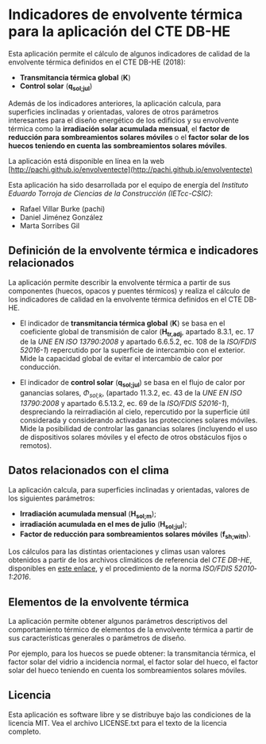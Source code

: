 # Indicadores de envolvente térmica para la aplicación del CTE DB-HE

Esta aplicación permite el cálculo de algunos indicadores de calidad de la envolvente térmica definidos en el CTE DB-HE (2018):

* **Transmitancia térmica global** (**K**)
* **Control solar** (**q<sub>sol;jul</sub>**)

Además de los indicadores anteriores, la aplicación calcula, para superficies inclinadas y orientadas, valores de otros parámetros interesantes para el diseño energético de los edificios y su envolvente térmica como la **irradiación solar acumulada mensual**, el **factor de reducción para sombreamientos solares móviles** o el **factor solar de los huecos teniendo en cuenta las sombreamientos solares móviles**.

La aplicación está disponible en línea en la web [http://pachi.github.io/envolventecte](http://pachi.github.io/envolventecte)

Esta aplicación ha sido desarrollada por el equipo de energía del <i>Instituto Eduardo Torroja de Ciencias de la Construcción (IETcc-CSIC)</i>:

* Rafael Villar Burke (pachi)
* Daniel Jiménez González
* Marta Sorribes Gil

## Definición de la envolvente térmica e indicadores relacionados

La aplicación permite describir la envolvente térmica a partir de sus componentes (huecos, opacos y puentes térmicos) y realiza el cálculo de los indicadores de calidad en la envolvente térmica definidos en el CTE DB-HE.

* El indicador de **transmitancia térmica global** (**K**) se basa en el coeficiente global de transmisión de calor (**H<sub>tr,adj</sub>**, apartado 8.3.1, ec. 17 de la _UNE EN ISO 13790:2008_ y apartado 6.6.5.2, ec. 108 de la _ISO/FDIS 52016-1_) repercutido por la superficie de intercambio con el exterior.<br /> Mide la capacidad global de evitar el intercambio de calor por conducción.

* El indicador de **control solar** (**q<sub>sol;jul</sub>**) se basa en el flujo de calor por ganancias solares, _Φ<sub>sol;k</sub>_, (apartado 11.3.2, ec. 43 de la _UNE EN ISO 13790:2008_ y apartado 6.5.13.2, ec. 69 de la _ISO/FDIS 52016-1_), despreciando la reirradiación al cielo, repercutido por la superficie útil considerada y considerando activadas las protecciones solares móviles.<br /> Mide la posibilidad de controlar las ganancias solares (incluyendo el uso de dispositivos solares móviles y el efecto de otros obstáculos fijos o remotos).

## Datos relacionados con el clima

La aplicación calcula, para superficies inclinadas y orientadas, valores de los siguientes parámetros:

* **Irradiación acumulada mensual** (**H<sub>sol;m</sub>**);
* **irradiación acumulada en el mes de julio** (**H<sub>sol;jul</sub>**);
* **Factor de reducción para sombreamientos solares móviles** (**f<sub>sh;with</sub>**).

Los cálculos para las distintas orientaciones y climas usan valores obtenidos a partir de los archivos climáticos de referencia del _CTE DB-HE_, disponibles en [este enlace](http://www.codigotecnico.org/images/stories/pdf/ahorroEnergia/CTEdatosMET_20140418.zip), y el procedimiento de la norma _ISO/FDIS 52010‐1:2016_.

## Elementos de la envolvente térmica

La aplicación permite obtener algunos parámetros descriptivos del comportamiento térmico de elementos de la envolvente térmica a partir de sus características generales o parámetros de diseño.

Por ejemplo, para los huecos se puede obtener: la transmitancia térmica, el factor solar del vidrio a incidencia normal, el factor solar del hueco, el factor solar del hueco teniendo en cuenta los sombreamientos solares móviles.

## Licencia

Esta aplicación es software libre y se distribuye bajo las condiciones de la licencia MIT. Vea el archivo LICENSE.txt para el texto de la licencia completo.
